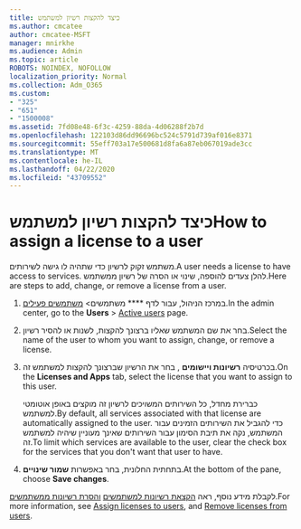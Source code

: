 ```yaml
---
title: כיצד להקצות רשיון למשתמש
ms.author: cmcatee
author: cmcatee-MSFT
manager: mnirkhe
ms.audience: Admin
ms.topic: article
ROBOTS: NOINDEX, NOFOLLOW
localization_priority: Normal
ms.collection: Adm_O365
ms.custom:
- "325"
- "651"
- "1500008"
ms.assetid: 7fd08e48-6f3c-4259-88da-4d06288f2b7d
ms.openlocfilehash: 122103d86dd96696bc524c5791d739af016e8371
ms.sourcegitcommit: 55eff703a17e500681d8fa6a87eb067019ade3cc
ms.translationtype: MT
ms.contentlocale: he-IL
ms.lasthandoff: 04/22/2020
ms.locfileid: "43709552"
---
```

# <a name="how-to-assign-a-license-to-a-user"></a><span data-ttu-id="c0bcb-102">כיצד להקצות רשיון למשתמש</span><span class="sxs-lookup"><span data-stu-id="c0bcb-102">How to assign a license to a user</span></span>

<span data-ttu-id="c0bcb-103">משתמש זקוק לרשיון כדי שתהיה לו גישה לשירותים.</span><span class="sxs-lookup"><span data-stu-id="c0bcb-103">A user needs a license to have access to services.</span></span> <span data-ttu-id="c0bcb-104">להלן צעדים להוספה, שינוי או הסרה של רשיון ממשתמש.</span><span class="sxs-lookup"><span data-stu-id="c0bcb-104">Here are steps to add, change, or remove a license from a user.</span></span>
  
1. <span data-ttu-id="c0bcb-105">במרכז הניהול, עבור לדף \*\*\*\* משתמשים\> [משתמשים פעילים](https://go.microsoft.com/fwlink/p/?linkid=834822).</span><span class="sxs-lookup"><span data-stu-id="c0bcb-105">In the admin center, go to the **Users** \> [Active users](https://go.microsoft.com/fwlink/p/?linkid=834822) page.</span></span>

2. <span data-ttu-id="c0bcb-106">בחר את שם המשתמש שאליו ברצונך להקצות, לשנות או להסיר רשיון.</span><span class="sxs-lookup"><span data-stu-id="c0bcb-106">Select the name of the user to whom you want to assign, change, or remove a license.</span></span>

3. <span data-ttu-id="c0bcb-107">בכרטיסיה **רשיונות ויישומים** , בחר את הרשיון שברצונך להקצות למשתמש זה.</span><span class="sxs-lookup"><span data-stu-id="c0bcb-107">On the **Licenses and Apps** tab, select the license that you want to assign to this user.</span></span>

    <span data-ttu-id="c0bcb-108">כברירת מחדל, כל השירותים המשויכים לרשיון זה מוקצים באופן אוטומטי למשתמש.</span><span class="sxs-lookup"><span data-stu-id="c0bcb-108">By default, all services associated with that license are automatically assigned to the user.</span></span> <span data-ttu-id="c0bcb-109">כדי להגביל את השירותים הזמינים עבור המשתמש, נקה את תיבת הסימון עבור השירותים שאינך מעוניין שיהיה למשתמש זה.</span><span class="sxs-lookup"><span data-stu-id="c0bcb-109">To limit which services are available to the user, clear the check box for the services that you don't want that user to have.</span></span>

4. <span data-ttu-id="c0bcb-110">בתחתית החלונית, בחר באפשרות **שמור שינויים**.</span><span class="sxs-lookup"><span data-stu-id="c0bcb-110">At the bottom of the pane, choose **Save changes**.</span></span>

<span data-ttu-id="c0bcb-111">לקבלת מידע נוסף, ראה [הקצאת רשיונות למשתמשים](https://docs.microsoft.com/office365/admin/subscriptions-and-billing/assign-licenses-to-users) [והסרת רשיונות ממשתמשים](https://docs.microsoft.com/office365/admin/subscriptions-and-billing/remove-licenses-from-users).</span><span class="sxs-lookup"><span data-stu-id="c0bcb-111">For more information, see [Assign licenses to users](https://docs.microsoft.com/office365/admin/subscriptions-and-billing/assign-licenses-to-users), and [Remove licenses from users](https://docs.microsoft.com/office365/admin/subscriptions-and-billing/remove-licenses-from-users).</span></span>